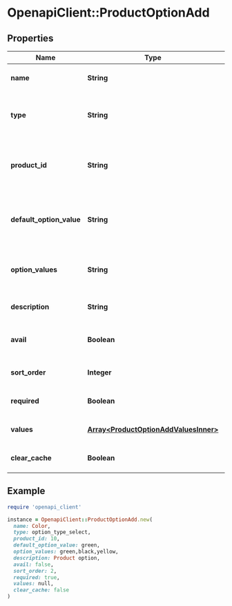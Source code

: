 # OpenapiClient::ProductOptionAdd

## Properties

| Name | Type | Description | Notes |
| ---- | ---- | ----------- | ----- |
| **name** | **String** | Defines option&#39;s name |  |
| **type** | **String** | Defines option&#39;s type that has to be added |  |
| **product_id** | **String** | Defines product id where the option should be added | [optional] |
| **default_option_value** | **String** | Defines default option value that has to be added | [optional] |
| **option_values** | **String** | Defines option values that has to be added | [optional] |
| **description** | **String** | Defines option&#39;s description | [optional] |
| **avail** | **Boolean** | Defines whether the option is available | [optional][default to true] |
| **sort_order** | **Integer** | Sort number in the list | [optional][default to 0] |
| **required** | **Boolean** | Defines if the option is required | [optional][default to false] |
| **values** | [**Array&lt;ProductOptionAddValuesInner&gt;**](ProductOptionAddValuesInner.md) | An array of option values.&lt;/b&gt; | [optional] |
| **clear_cache** | **Boolean** | Is cache clear required | [optional][default to true] |

## Example

```ruby
require 'openapi_client'

instance = OpenapiClient::ProductOptionAdd.new(
  name: Color,
  type: option_type_select,
  product_id: 10,
  default_option_value: green,
  option_values: green,black,yellow,
  description: Product option,
  avail: false,
  sort_order: 2,
  required: true,
  values: null,
  clear_cache: false
)
```

